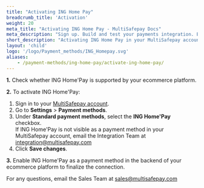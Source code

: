 ```yaml
---
title: "Activating ING Home Pay"
breadcrumb_title: 'Activation'
weight: 20
meta_title: "Activating ING Home Pay - MultiSafepay Docs"
meta_description: "Sign up. Build and test your payments integration. Explore our products and services. Use our API Reference, SDKs, and wrappers. Get support."
short_description: "Activating ING Home Pay in your MultiSafepay account and backend"
layout: 'child'
logo: '/logo/Payment_methods/ING_Homepay.svg'
aliases: 
    - /payment-methods/ing-home-pay/activate-ing-home-pay/
---
```


**1.** Check whether ING Home'Pay is supported by your ecommerce platform.

**2.** To activate ING Home'Pay:

1. Sign in to your [MultiSafepay account](https://merchant.multisafepay.com).
2. Go to **Settings** > **Payment methods**.
3. Under **Standard payment methods**, select the **ING Home'Pay** checkbox.    
If ING Home'Pay is not visible as a payment method in your MultiSafepay account, email the Integration Team at <integration@multisafepay.com>
4. Click **Save changes**.

**3.** Enable ING Home'Pay as a payment method in the backend of your ecommerce platform to finalize the connection.

For any questions, email the Sales Team at <sales@multisafepay.com>






